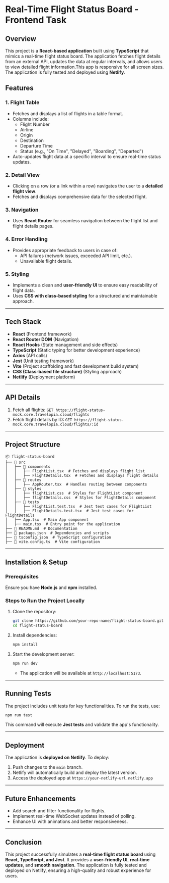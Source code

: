 # Real-Time Flight Status Board - Frontend Task

## Overview

This project is a **React-based application** built using **TypeScript** that mimics a real-time flight status board. The application fetches flight details from an external API, updates the data at regular intervals, and allows users to view detailed flight information.This app is responsive for all screen sizes. The application is fully tested and deployed using **Netlify**.

## Features

### 1. Flight Table

- Fetches and displays a list of flights in a table format.
- Columns include:
  - Flight Number
  - Airline
  - Origin
  - Destination
  - Departure Time
  - Status (e.g., "On Time", "Delayed", "Boarding", "Departed")
- Auto-updates flight data at a specific interval to ensure real-time status updates.

### 2. Detail View

- Clicking on a row (or a link within a row) navigates the user to a **detailed flight view**.
- Fetches and displays comprehensive data for the selected flight.

### 3. Navigation

- Uses **React Router** for seamless navigation between the flight list and flight details pages.

### 4. Error Handling

- Provides appropriate feedback to users in case of:
  - API failures (network issues, exceeded API limit, etc.).
  - Unavailable flight details.

### 5. Styling

- Implements a clean and **user-friendly UI** to ensure easy readability of flight data.
- Uses **CSS with class-based styling** for a structured and maintainable approach.

---

## Tech Stack

- **React** (Frontend framework)
- **React Router DOM** (Navigation)
- **React Hooks** (State management and side effects)
- **TypeScript** (Static typing for better development experience)
- **Axios** (API calls)
- **Jest** (Unit testing framework)
- **Vite** (Project scaffolding and fast development build system)
- **CSS (Class-based file structure)** (Styling approach)
- **Netlify** (Deployment platform)

---

## API Details

1. Fetch all flights: `GET https://flight-status-mock.core.travelopia.cloud/flights`
2. Fetch flight details by ID: `GET https://flight-status-mock.core.travelopia.cloud/flights/:id`

---

## Project Structure

```
📦 flight-status-board
├── 📂 src
│   ├── 📂 components
│   │   ├── FlightList.tsx  # Fetches and displays flight list
│   │   ├── FlightDetails.tsx  # Fetches and displays flight details
│   ├── 📂 routes
│   │   ├── AppRouter.tsx  # Handles routing between components
│   ├── 📂 styles
│   │   ├── flightList.css  # Styles for FlightList component
│   │   ├── flightDetails.css  # Styles for FlightDetails component
│   ├── 📂 tests
│   │   ├── FlightList.test.tsx  # Jest test cases for FlightList
│   │   ├── FlightDetails.test.tsx  # Jest test cases for FlightDetails
│   ├── App.tsx  # Main App component
│   ├── main.tsx  # Entry point for the application
├── 📜 README.md  # Documentation
├── 📜 package.json  # Dependencies and scripts
├── 📜 tsconfig.json  # TypeScript configuration
├── 📜 vite.config.ts  # Vite configuration
```

---

## Installation & Setup

### Prerequisites

Ensure you have **Node.js** and **npm** installed.

### Steps to Run the Project Locally

1. Clone the repository:
   ```sh
   git clone https://github.com/your-repo-name/flight-status-board.git
   cd flight-status-board
   ```
2. Install dependencies:
   ```sh
   npm install
   ```
3. Start the development server:
   ```sh
   npm run dev
   ```
   - The application will be available at `http://localhost:5173`.

---

## Running Tests

The project includes unit tests for key functionalities.
To run the tests, use:

```sh
npm run test
```

This command will execute **Jest tests** and validate the app's functionality.

---

## Deployment

The application is **deployed on Netlify**.
To deploy:

1. Push changes to the `main` branch.
2. Netlify will automatically build and deploy the latest version.
3. Access the deployed app at `https://your-netlify-url.netlify.app`

---

## Future Enhancements

- Add search and filter functionality for flights.
- Implement real-time WebSocket updates instead of polling.
- Enhance UI with animations and better responsiveness.

---

## Conclusion

This project successfully simulates a **real-time flight status board** using **React, TypeScript, and Jest**. It provides a **user-friendly UI**, **real-time updates**, and **smooth navigation**. The application is fully tested and deployed on Netlify, ensuring a high-quality and robust experience for users.
